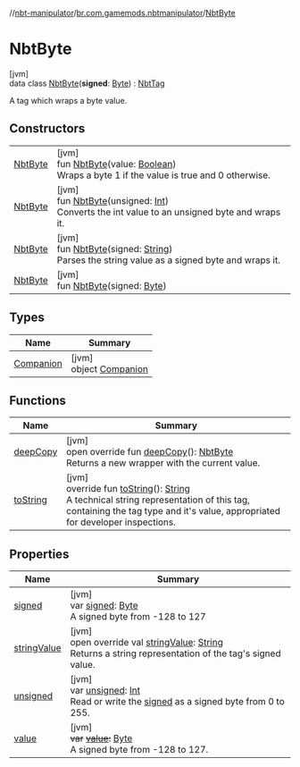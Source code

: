 //[nbt-manipulator](../../../index.md)/[br.com.gamemods.nbtmanipulator](../index.md)/[NbtByte](index.md)

# NbtByte

[jvm]\
data class [NbtByte](index.md)(**signed**: [Byte](https://kotlinlang.org/api/latest/jvm/stdlib/kotlin/-byte/index.html)) : [NbtTag](../-nbt-tag/index.md)

A tag which wraps a byte value.

## Constructors

| | |
|---|---|
| [NbtByte](-nbt-byte.md) | [jvm]<br>fun [NbtByte](-nbt-byte.md)(value: [Boolean](https://kotlinlang.org/api/latest/jvm/stdlib/kotlin/-boolean/index.html))<br>Wraps a byte 1 if the value is true and 0 otherwise. |
| [NbtByte](-nbt-byte.md) | [jvm]<br>fun [NbtByte](-nbt-byte.md)(unsigned: [Int](https://kotlinlang.org/api/latest/jvm/stdlib/kotlin/-int/index.html))<br>Converts the int value to an unsigned byte and wraps it. |
| [NbtByte](-nbt-byte.md) | [jvm]<br>fun [NbtByte](-nbt-byte.md)(signed: [String](https://kotlinlang.org/api/latest/jvm/stdlib/kotlin/-string/index.html))<br>Parses the string value as a signed byte and wraps it. |
| [NbtByte](-nbt-byte.md) | [jvm]<br>fun [NbtByte](-nbt-byte.md)(signed: [Byte](https://kotlinlang.org/api/latest/jvm/stdlib/kotlin/-byte/index.html)) |

## Types

| Name | Summary |
|---|---|
| [Companion](-companion/index.md) | [jvm]<br>object [Companion](-companion/index.md) |

## Functions

| Name | Summary |
|---|---|
| [deepCopy](deep-copy.md) | [jvm]<br>open override fun [deepCopy](deep-copy.md)(): [NbtByte](index.md)<br>Returns a new wrapper with the current value. |
| [toString](../-nbt-tag/to-string.md) | [jvm]<br>override fun [toString](../-nbt-tag/to-string.md)(): [String](https://kotlinlang.org/api/latest/jvm/stdlib/kotlin/-string/index.html)<br>A technical string representation of this tag, containing the tag type and it's value, appropriated for developer inspections. |

## Properties

| Name | Summary |
|---|---|
| [signed](signed.md) | [jvm]<br>var [signed](signed.md): [Byte](https://kotlinlang.org/api/latest/jvm/stdlib/kotlin/-byte/index.html)<br>A signed byte from -128 to 127 |
| [stringValue](string-value.md) | [jvm]<br>open override val [stringValue](string-value.md): [String](https://kotlinlang.org/api/latest/jvm/stdlib/kotlin/-string/index.html)<br>Returns a string representation of the tag's signed value. |
| [unsigned](unsigned.md) | [jvm]<br>var [unsigned](unsigned.md): [Int](https://kotlinlang.org/api/latest/jvm/stdlib/kotlin/-int/index.html)<br>Read or write the [signed](signed.md) as a signed byte from 0 to 255. |
| [value](value.md) | [jvm]<br>~~var~~ [~~value~~](value.md)~~:~~ [Byte](https://kotlinlang.org/api/latest/jvm/stdlib/kotlin/-byte/index.html)<br>A signed byte from -128 to 127. |
